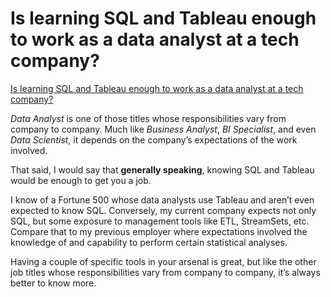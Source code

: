 # Is learning SQL and Tableau enough to work as a data analyst at a tech company?

[Is learning SQL and Tableau enough to work as a data analyst at a tech company?](https://www.quora.com/Is-learning-SQL-and-Tableau-enough-to-work-as-a-data-analyst-at-a-tech-company)

*Data Analyst* is one of those titles whose responsibilities vary from company to company. Much like *Business Analyst*, *BI Specialist*, and even *Data Scientist*, it depends on the company’s expectations of the work involved.

That said, I would say that **generally speaking**, knowing SQL and Tableau would be enough to get you a job.

I know of a Fortune 500 whose data analysts use Tableau and aren’t even expected to know SQL. Conversely, my current company expects not only SQL, but some exposure to management tools like ETL, StreamSets, etc. Compare that to my previous employer where expectations involved the knowledge of and capability to perform certain statistical analyses.

Having a couple of specific tools in your arsenal is great, but like the other job titles whose responsibilities vary from company to company, it’s always better to know more.